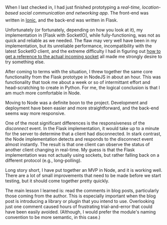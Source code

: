 When I last checked in, I had just finished prototyping a *real-time, location-based social communication and networking app&#153;*. The front-end was written in [Ionic], and the back-end was written in Flask.

Unfortunately (or fortunately, depending on how you look at it), my implementation in [Flask with SocketIO], while fully-functioning, was not as quick and reliable as we needed. The flaw may very well have been in my implementation, but its unreliable performance, incompatibility with the latest SocketIO client, and the extreme difficulty I had in figuring out [how to get a reference to the actual incoming socket](javascript:void(0) "It turns out the socket is actually 'request.namespace'. Quite a strange an un-semantic choice. I would have called it 'request.socket'.") all made me strongly desire to try something else.

After coming to terms with the situation, I threw together the same core functionality from the Flask prototype in NodeJS in about an hour. This was functionality that took me about a week or so of intermittant effort and head-scratching to create in Python. For me, the logical conclusion is that I am much more comfortable in Node.

Moving to Node was a definite boon to the project. Development and deployment have been easier and more straightforward, and the back-end seems way more responsive.

One of the most significant differences is the responsiveness of the *disconnect* event. In the Flask implementation, it would take up to a minute for the server to determine that a client had disconnected. In stark contrast, the Node implementation detects and responds to the disconnect event almost instantly. The result is that one client can observe the status of another client changing in real-time. My guess is that the Flask implementation was not actually using sockets, but rather falling back on a different protocol (e.g., long-polling).

Long story short, I have put together an MVP in Node, and it is working well. There are a lot of small improvements that need to be made before we start testing, but it should come together pretty quickly.

The main lesson I learned is: read the comments in blog posts, particularly those coming from the author. This is especially important when the blog post is introducing a library or plugin that you intend to use. Overlooking just one comment caused hours of frustrating trial-and-error that could have been easily avoided. (Although, I would prefer the module's naming convention to be more semantic, in this case.)

[Ionic]:http://www.ionicframework.com/
[SocketIO on Flask]:https://github.com/miguelgrinberg/Flask-SocketIO